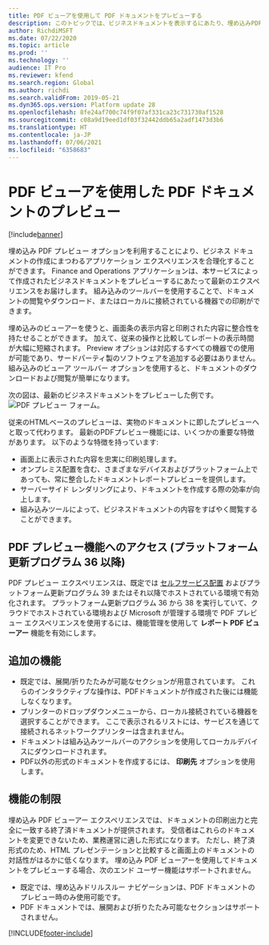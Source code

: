 ```yaml
---
title: PDF ビューアを使用して PDF ドキュメントをプレビューする
description: このトピックでは、ビジネスドキュメントを表示するにあたり、埋め込みPDFプレビューオプションを使用する方法について説明します。
author: RichdiMSFT
ms.date: 07/22/2020
ms.topic: article
ms.prod: ''
ms.technology: ''
audience: IT Pro
ms.reviewer: kfend
ms.search.region: Global
ms.author: richdi
ms.search.validFrom: 2019-05-21
ms.dyn365.ops.version: Platform update 28
ms.openlocfilehash: 8fe24af700c74f9f07af331ca23c731730af1528
ms.sourcegitcommit: c08a9d19eed1df03f32442ddb65a2adf1473d3b6
ms.translationtype: HT
ms.contentlocale: ja-JP
ms.lasthandoff: 07/06/2021
ms.locfileid: "6358683"
---
```

# <a name="preview-pdf-documents-using-a-pdf-viewer"></a>PDF ビューアを使用した PDF ドキュメントのプレビュー

[!include[banner](../includes/banner.md)]

埋め込み PDF プレビュー オプションを利用することにより、ビジネス ドキュメントの作成にまつわるアプリケーション エクスペリエンスを合理化することができます。 Finance and Operations アプリケーションは、本サービスによって作成されたビジネスドキュメントをプレビューするにあたって最新のエクスペリエンスをお届けします。 組み込みのツールバーを使用することで、ドキュメントの閲覧やダウンロード、またはローカルに接続されている機器での印刷ができます。

埋め込みのビューアーを使うと、画面条の表示内容と印刷された内容に整合性を持たせることができます。 加えて、従来の操作と比較してレポートの表示時間が大幅に短縮されます。 Preview オプションは対応するすべての機器での使用が可能であり、サードパーティ製のソフトウェアを追加する必要はありません。 組み込みのビューア ツールバー オプションを使用すると、ドキュメントのダウンロードおよび閲覧が簡単になります。

次の図は、最新のビジネスドキュメントをプレビューした例です。
![PDF プレビュー フォーム。](./media/pdf-document-preview.png)

従来のHTMLベースのプレビューは、実物のドキュメントに即したプレビューへと取って代わります。 最新のPDFプレビュー機能には、いくつかの重要な特徴があります。 以下のような特徴を持っています:

- 画面上に表示された内容を忠実に印刷処理します。
- オンプレミス配置を含む、さまざまなデバイスおよびプラットフォーム上であっても、常に整合したドキュメントレポートプレビューを提供します。
- サーバーサイド レンダリングにより、ドキュメントを作成する際の効率が向上します。
- 組み込みツールによって、ビジネスドキュメントの内容をすばやく閲覧することができます。

## <a name="accessing-the-pdf-preview-experience-platform-update-36-or-later"></a>PDF プレビュー機能へのアクセス (プラットフォーム更新プログラム 36 以降)
PDF プレビュー エクスペリエンスは、既定では [セルフサービス配置](../deployment/infrastructure-stack.md) およびプラットフォーム更新プログラム 39 またはそれ以降でホストされている環境で有効化されます。 プラットフォーム更新プログラム 36 から 38 を実行していて、クラウドでホストされている環境および Microsoft が管理する環境で PDF プレビュー エクスペリエンスを使用するには、機能管理を使用して **レポート PDF ビューアー** 機能を有効にします。

## <a name="additional-feature-information"></a>追加の機能
- 既定では、展開/折りたたみが可能なセクションが用意されています。 これらのインタラクティブな操作は、PDFドキュメントが作成された後には機能しなくなります。
- プリンターのドロップダウンメニューから、ローカル接続されている機器を選択することができます。 ここで表示されるリストには、サービスを通じて接続されるネットワークプリンターは含まれません。
- ドキュメントは組み込みツールバーのアクションを使用してローカルデバイスにダウンロードされます。
- PDF以外の形式のドキュメントを作成するには、 **印刷先** オプションを使用します。

## <a name="feature-limitations"></a>機能の制限
埋め込み PDF ビューアー エクスペリエンスでは、ドキュメントの印刷出力と完全に一致する終了済ドキュメントが提供されます。  受信者はこれらのドキュメントを変更できないため、業務運営に適した形式になります。  ただし、終了済形式のため、HTML プレゼンテーションと比較すると画面上のドキュメントの対話性がはるかに低くなります。  埋め込み PDF ビューアーを使用してドキュメントをプレビューする場合、次のエンド ユーザー機能はサポートされません。

- 既定では、埋め込みドリルスルー ナビゲーションは、PDF ドキュメントのプレビュー時のみ使用可能です。
- PDF ドキュメントでは、展開および折りたたみ可能なセクションはサポートされません。 


[!INCLUDE[footer-include](../../../includes/footer-banner.md)]